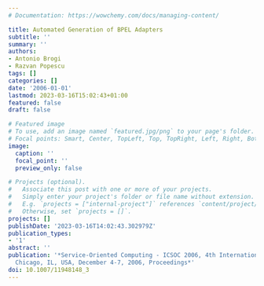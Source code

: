 ```yaml
---
# Documentation: https://wowchemy.com/docs/managing-content/

title: Automated Generation of BPEL Adapters
subtitle: ''
summary: ''
authors:
- Antonio Brogi
- Razvan Popescu
tags: []
categories: []
date: '2006-01-01'
lastmod: 2023-03-16T15:02:43+01:00
featured: false
draft: false

# Featured image
# To use, add an image named `featured.jpg/png` to your page's folder.
# Focal points: Smart, Center, TopLeft, Top, TopRight, Left, Right, BottomLeft, Bottom, BottomRight.
image:
  caption: ''
  focal_point: ''
  preview_only: false

# Projects (optional).
#   Associate this post with one or more of your projects.
#   Simply enter your project's folder or file name without extension.
#   E.g. `projects = ["internal-project"]` references `content/project/deep-learning/index.md`.
#   Otherwise, set `projects = []`.
projects: []
publishDate: '2023-03-16T14:02:43.302979Z'
publication_types:
- '1'
abstract: ''
publication: '*Service-Oriented Computing - ICSOC 2006, 4th International Conference,
  Chicago, IL, USA, December 4-7, 2006, Proceedings*'
doi: 10.1007/11948148_3
---
```


